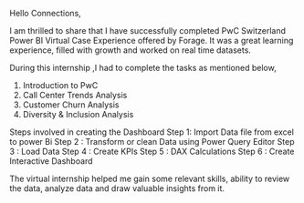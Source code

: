 Hello Connections,

I am thrilled to share that I have successfully completed PwC Switzerland Power BI Virtual Case Experience offered by Forage. It was a great learning experience, filled with growth and worked on real time datasets.

During this internship ,I had to complete the tasks as mentioned below,

1. Introduction to PwC
2. Call Center Trends Analysis
3. Customer Churn Analysis
4. Diversity & Inclusion Analysis

Steps involved in creating the Dashboard
Step 1: Import Data file from excel to power Bi
Step 2 : Transform or clean Data using Power Query Editor
Step 3 : Load Data
Step 4 : Create KPIs
Step 5 : DAX Calculations
Step 6 : Create Interactive Dashboard

The virtual internship helped me gain some relevant skills, ability to review the data, analyze data and draw valuable insights from it.
